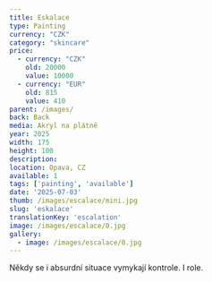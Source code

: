 ```yaml
---
title: Eskalace
type: Painting
currency: "CZK"
category: "skincare"
price:
  - currency: "CZK"
    old: 20000
    value: 10000
  - currency: "EUR"
    old: 815
    value: 410
parent: /images/
back: Back
media: Akryl na plátně
year: 2025
width: 175
height: 100
description: 
location: Opava, CZ
available: 1
tags: ['painting', 'available']
date: '2025-07-03'
thumb: /images/escalace/mini.jpg
slug: 'eskalace'
translationKey: 'escalation'
image: /images/escalace/0.jpg
gallery:
  - image: /images/escalace/0.jpg
---
```

Někdy se i absurdní situace vymykají kontrole. I role.
